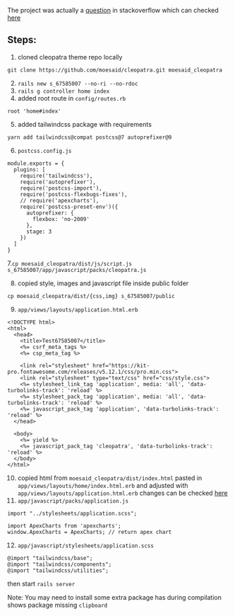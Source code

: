 The project was actually a [question](https://stackoverflow.com/questions/67585007/how-do-i-install-a-template-css-js-with-webpackers-in-rails-6/67715676#67715676) in stackoverflow which can checked [here](https://stackoverflow.com/a/67715676/14475852
)

## Steps:
1. cloned cleopatra theme repo locally
```
git clone https://github.com/moesaid/cleopatra.git moesaid_cleopatra
```
2. `rails new s_67585007 --no-ri --no-rdoc`
3. `rails g controller home index`
4. added root route in `config/routes.rb`
```
root 'home#index'
```
5. added tailwindcss package with requirements
```
yarn add tailwindcss@compat postcss@7 autoprefixer@9
```
6. `postcss.config.js`
```
module.exports = {
  plugins: [
    require('tailwindcss'),
    require('autoprefixer'),
    require('postcss-import'),
    require('postcss-flexbugs-fixes'),
    // require('apexcharts'),
    require('postcss-preset-env')({
      autoprefixer: {
        flexbox: 'no-2009'
      },
      stage: 3
    })
  ]
}
```
7.`cp moesaid_cleopatra/dist/js/script.js s_67585007/app/javascript/packs/cleopatra.js`

8. copied style, images and javascript file inside public folder
```
cp moesaid_cleopatra/dist/{css,img} s_67585007/public
```
9. `app/views/layouts/application.html.erb`
```
<!DOCTYPE html>
<html>
  <head>
    <title>Test67585007</title>
    <%= csrf_meta_tags %>
    <%= csp_meta_tag %>

    <link rel="stylesheet" href="https://kit-pro.fontawesome.com/releases/v5.12.1/css/pro.min.css">
    <link rel="stylesheet" type="text/css" href="css/style.css">  
    <%= stylesheet_link_tag 'application', media: 'all', 'data-turbolinks-track': 'reload' %>
    <%= stylesheet_pack_tag 'application', media: 'all', 'data-turbolinks-track': 'reload' %>
    <%= javascript_pack_tag 'application', 'data-turbolinks-track': 'reload' %>
  </head>

  <body>
    <%= yield %>
    <%= javascript_pack_tag 'cleopatra', 'data-turbolinks-track': 'reload' %>
  </body>
</html>
```
10. copied html from `moesaid_cleopatra/dist/index.html` pasted in `app/views/layouts/home/index.html.erb` and adjusted with `app/views/layouts/application.html.erb` changes can be checked [here](https://github.com/ChandanChainani/cleopatra_rails/blob/main/app/views/home/index.html.erb)
11. `app/javascript/packs/application.js`
```
import "../stylesheets/application.scss";

import ApexCharts from 'apexcharts';
window.ApexCharts = ApexCharts; // return apex chart 
```
12. `app/javascript/stylesheets/application.scss`
```
@import "tailwindcss/base";
@import "tailwindcss/components";
@import "tailwindcss/utilities";
```
then start `rails server`

Note: You may need to install some extra package has during compilation shows package missing `clipboard`
